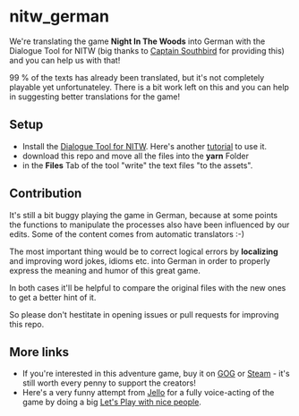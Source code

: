 # nitw_german
We're translating the game **Night In The Woods** into German with the Dialogue Tool for NITW (big thanks to [Captain Southbird](https://github.com/captainsouthbird) for providing this) and you can help us with that!

99 % of the texts has already been translated, but it's not completely playable yet unfortunateley. There is a bit work left on this and you can help in suggesting better translations for the game!

## Setup 
- Install the [Dialogue Tool for NITW](https://github.com/captainsouthbird/NITW-Dialogue-Tool). Here's another [tutorial](https://nightinthewoods-archive.fandom.com/wiki/Editing_Dialogue) to use it.
- download this repo and move all the files into the **yarn** Folder
- in the **Files** Tab of the tool "write" the text files "to the assets".

## Contribution
It's still a bit buggy playing the game in German, because at some points the functions to manipulate the processes also have been influenced by our edits. Some of the content comes from automatic translators :-)

The most important thing would be to correct logical errors by **localizing** and improving word jokes, idioms etc. into German in order to properly express the meaning and humor of this great game. 

In both cases it'll be helpful to compare the original files with the new ones to get a better hint of it.

So please don't hestitate in opening issues or pull requests for improving this repo.

## More links
- If you're interested in this adventure game, buy it on [GOG](https://www.gog.com/en/game/night_in_the_woods) or [Steam](https://store.steampowered.com/app/481510/Night_in_the_Woods/) - it's still worth every penny to support the creators!
- Here's a very funny attempt from [Jello](https://www.youtube.com/@JelloPlaysVideoGames) for a fully voice-acting of the game by doing a big [Let's Play with nice people](https://www.youtube.com/watch?v=9hVzG5sU5TE&list=PLjneAxn7bEer7GAgxBFzhZFBV5OAm_yMG).

